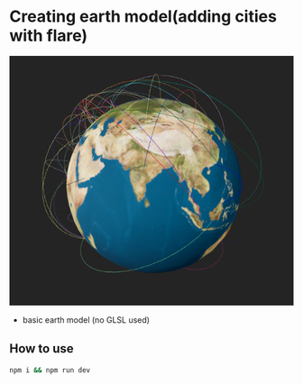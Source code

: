 # Creating earth model(adding cities with flare)

![project image](./src/assets/project-img.png)

-   basic earth model (no GLSL used)

## How to use

```bash
npm i && npm run dev
```
